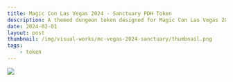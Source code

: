 ```yaml
---
title: Magic Con Las Vegas 2024 - Sanctuary PDH Token
description: A themed dungeon token designed for Magic Con Las Vegas 2024.
date: 2024-02-01
layout: post
thumbnail: /img/visual-works/mc-vegas-2024-sanctuary/thumbnail.png
tags:
    - token
---
```


![](/img/visual-works/mc-vegas-2024-sanctuary/dungeon.png)